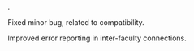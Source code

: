 .

Fixed minor bug, related to compatibility.

Improved error reporting in inter-faculty connections.